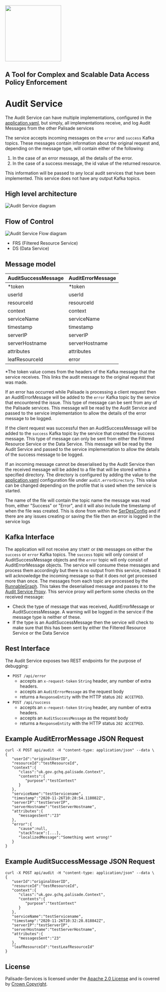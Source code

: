 <!---
Copyright 2018-2021 Crown Copyright

Licensed under the Apache License, Version 2.0 (the "License");
you may not use this file except in compliance with the License.
You may obtain a copy of the License at

  http://www.apache.org/licenses/LICENSE-2.0

Unless required by applicable law or agreed to in writing, software
distributed under the License is distributed on an "AS IS" BASIS,
WITHOUT WARRANTIES OR CONDITIONS OF ANY KIND, either express or implied.
See the License for the specific language governing permissions and
limitations under the License.
--->
# <img src="../logos/logo.svg" width="180">

## A Tool for Complex and Scalable Data Access Policy Enforcement

# Audit Service

The Audit Service can have multiple implementations, configured in the [application.yaml](src/main/resources/application.yaml), but simply, all implementations receive, and log Audit Messages from the other Palisade services

The service accepts incoming messages on the `error` and `success` Kafka topics.
These messages contain information about the original request and, depending on the message type, will contain either of the following:
1. In the case of an error message, all the details of the error. 
1. In the case of a success message, the id value of the returned resource.

This information will be passed to any local audit services that have been implemented. This service does not have any output Kafka topics.

## High level architecture

<!--- 
See audit-service/doc/audit-service.drawio for the source of this diagram
--->
![Audit Service diagram](doc/audit-service.png)

## Flow of Control

<!--- 
See audit-service/doc/audit-service-flow.drawio for the source of this diagram
--->
![Audit Service Flow diagram](doc/audit-service-flow.png)

* FRS (Filtered Resource Service)
* DS (Data Service)

## Message model

| AuditSuccessMessage | AuditErrorMessage | 
|:--------------------|:------------------|
| *token              | *token            |
| userId              | userId            | 
| resourceId          | resourceId        | 
| context             | context           | 
| serviceName         | serviceName       | 
| timestamp           | timestamp         | 
| serverIP            | serverIP          | 
| serverHostname      | serverHostname    |
| attributes          | attributes        |
| leafResourceId      | error             |

*The token value comes from the headers of the Kafka message that the service receives. This links the audit message to the original request that was made.

If an error has occurred while Palisade is processing a client request then an AuditErrorMessage will be added to the `error` Kafka topic by the service that encountered the issue. 
This type of message can be sent from any of the Palisade services.
This message will be read by the Audit Service and passed to the service implementation to allow the details of the error message to be logged.

If the client request was successful then an AuditSuccessMessage will be added to the `success` Kafka topic by the service that created the success message.
This type of message can only be sent from either the Filtered Resource Service or the Data Service.
This message will be read by the Audit Service and passed to the service implementation to allow the details of the success message to be logged.

If an incoming message cannot be deserialised by the Audit Service then the received message will be added to a file that will be stored within a specified
directory. The directory is configured by adding the value to the [application.yaml](src/main/resources/application.yaml) configuration file under `audit.errorDirectory`.
This value can be changed depending on the profile that is used when the service is started.

The name of the file will contain the topic name the message was read from, either "Success" or "Error", and it will also include the timestamp of when the file was created.
This is done from within the [SerDesConfig](src/main/java/uk/gov/gchq/palisade/service/audit/stream/SerDesConfig.java) and if there are any issues creating or saving the file
then an error is logged in the service logs

## Kafka Interface

The application will not receive any `START` or `END` messages on either the `success` or `error` Kafka topics. The `success` topic will only consist of AuditSuccessMessage objects and the `error` topic will only consist of AuditErrorMessage objects. The
service will consume these messages and process them accordingly but there is no output from this service, instead it will acknowledge the incoming message so that it does not get processed more than once.
The messages from each topic are processed by the [RunnableGraph](src/main/java/uk/gov/gchq/palisade/service/audit/stream/config/AkkaRunnableGraph.java). This takes the deserialised message and passes it to the 
[Audit Service Proxy](src/main/java/uk/gov/gchq/palisade/service/audit/service/AuditServiceAsyncProxy.java). This service proxy will perform some checks on the received message:
* Check the type of message that was received, AuditErrorMessage or AuditSuccessMessage. A warning will be logged in the service if the message type is neither of these.
* If the type is an AuditSuccessMessage then the service will check to make sure that this has been sent by either the Filtered Resource Service or the Data Service

## Rest Interface

The Audit Service exposes two REST endpoints for the purpose of debugging:

* `POST /api/error`
    - accepts an `x-request-token` `String` header, any number of extra headers.
    - accepts an `AuditErrorMessage` as the request body
    - returns a `ResponseEntity` with the HTTP status `202 ACCETPED`.
* `POST /api/success`
  - accepts an `x-request-token` `String` header, any number of extra headers.
  - accepts an `AuditSuccessMessage` as the request body
  - returns a `ResponseEntity` with the HTTP status `202 ACCETPED`.

## Example AuditErrorMessage JSON Request

```
curl -X POST api/audit -H "content-type: application/json" --data \
{
   "userId":"originalUserID",
   "resourceId":"testResourceId",
   "context":{
      "class":"uk.gov.gchq.palisade.Context",
      "contents":{
         "purpose":"testContext"
      }
   },
   "serviceName":"testServicename",
   "timestamp":"2020-11-26T10:28:54.118082Z",
   "serverIP":"testServerIP",
   "serverHostname":"testServerHostname",
   "attributes":{
      "messagesSent":"23"
   },
   "error":{
      "cause":null,
      "stackTrace":[...],
      "localizedMessage":"Something went wrong!"
   }
}
```

## Example AuditSuccessMessage JSON Request

```
curl -X POST api/audit -H "content-type: application/json" --data \
{
   "userId":"originalUserID",
   "resourceId":"testResourceId",
   "context":{
      "class":"uk.gov.gchq.palisade.Context",
      "contents":{
         "purpose":"testContext"
      }
   },
   "serviceName":"testServicename",
   "timestamp":"2020-11-26T10:32:28.818842Z",
   "serverIP":"testServerIP",
   "serverHostname":"testServerHostname",
   "attributes":{
      "messagesSent":"23"
   },
   "leafResourceId":"testLeafResourceId"
}
```

## License

Palisade-Services is licensed under the [Apache 2.0 License](https://www.apache.org/licenses/LICENSE-2.0) and is covered by [Crown Copyright](https://www.nationalarchives.gov.uk/information-management/re-using-public-sector-information/copyright-and-re-use/crown-copyright/).
